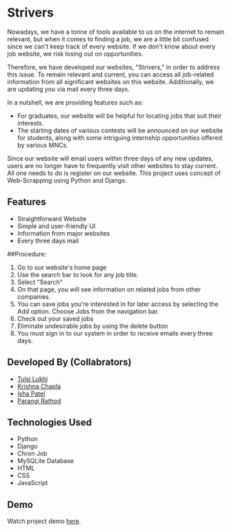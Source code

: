 # Strivers

Nowadays, we have a tonne of tools available to us on the internet to remain relevant, but when it comes to finding a job, we are a little bit confused since we can't keep track of every website. If we don't know about every job website, we risk losing out on opportunities.

Therefore, we have developed our websites, "Strivers," in order to address this issue.
To remain relevant and current, you can access all job-related information from all significant websites on this website.
Additionally, we are updating you via mail every three days.

In a nutshell, we are providing features such as: 
- For graduates, our website will be helpful for locating jobs that suit their interests.
- The starting dates of various contests will be announced on our website for students, along with some intriguing internship opportunities offered by various MNCs.

Since our website will email users within three days of any new updates, users are no longer have to frequently visit other websites to stay current. All one needs to do is register on our website.
This project uses concept of Web-Scrapping using Python and Django.

## Features
- Straightforward Website
- Simple and user-friendly UI
- Information from major websites 
- Every three days mail

##Procedure:
1. Go to our website's home page
2. Use the search bar to look for any job title.
3. Select "Search"
4. On that page, you will see information on related jobs from other companies.
5. You can save jobs you're interested in for later access by selecting the Add option. Choose Jobs from the navigation bar.
7. Check out your saved jobs
8. Eliminate undesirable jobs by using the delete button
9. You must sign in to our system in order to receive emails every three days.

## Developed By (Collabrators)

- [Tulsi Lukhi](https://github.com/TulsiLukhi1)
- [Krishna Chapla](https://github.com/PatelIshaR)
- [Isha Patel](https://github.com/pjskrishna)
- [Parangi Rathod](https://github.com/Parangi-27)


## Technologies Used
- Python
- Django
- Chron Job
- MySQLite Database
- HTML
- CSS
- JavaScript

## Demo

Watch project demo [here]().
